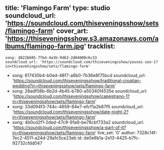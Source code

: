 title: 'Flamingo Farm'
type: studio
soundcloud_url: 'https://soundcloud.com/thiseveningsshow/sets/flamingo-farm'
cover_art: 'https://thiseveningsshow.s3.amazonaws.com/albums/flamingo-farm.jpg'
tracklist:
  -
    song: d8226605-7fbd-4a3b-9d63-2d04000c6c33
    soundcloud_url: 'https://soundcloud.com/thiseveningsshow/yousei-soo-1?in=thiseveningsshow/sets/flamingo-farm'
  -
    song: 617430b4-b0ed-48f7-a6b0-7b36e8f75bcd
    soundcloud_url: 'https://soundcloud.com/thiseveningsshow/traditional-croatian-wedding?in=thiseveningsshow/sets/flamingo-farm'
  -
    song: 28adf08b-6b2d-4b45-b780-a50340f4535e
    soundcloud_url: 'https://soundcloud.com/thiseveningsshow/capestrano-1?in=thiseveningsshow/sets/flamingo-farm'
  -
    song: 33d094f3-744c-4659-84e7-efcf1a2b87f5
    soundcloud_url: 'https://soundcloud.com/thiseveningsshow/date-night-2?in=thiseveningsshow/sets/flamingo-farm'
  -
    song: 4b0cd2f1-2ded-47c9-91a9-be78cbf733a2
    soundcloud_url: 'https://soundcloud.com/thiseveningsshow/a-part-of-it?in=thiseveningsshow/sets/flamingo-farm'
live_set: '0'
author: 7328c14f-7ec2-4511-a24d-29a1c5ce23eb
id: de0e6b1a-2e13-4425-b7fc-92732cfdd047
